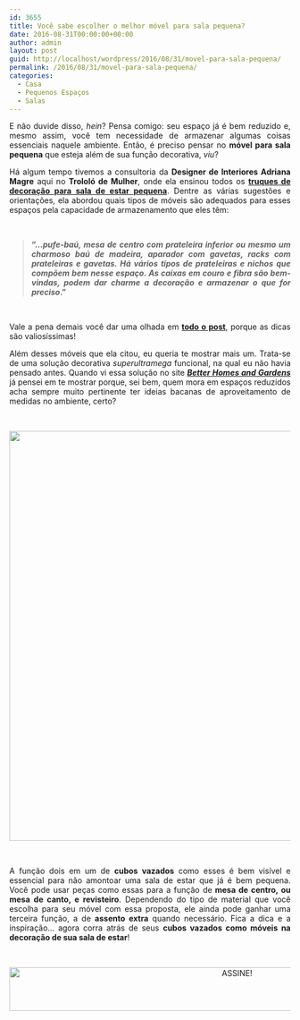 ```yaml
---
id: 3655
title: Você sabe escolher o melhor móvel para sala pequena?
date: 2016-08-31T00:00:00+00:00
author: admin
layout: post
guid: http://localhost/wordpress/2016/08/31/movel-para-sala-pequena/
permalink: /2016/08/31/movel-para-sala-pequena/
categories:
  - Casa
  - Pequenos Espaços
  - Salas
---
```

<p style="text-align: justify;">
  E não duvide disso, <em>hein</em>? Pensa comigo: seu espaço já é bem reduzido e, mesmo assim, você tem necessidade de armazenar algumas coisas essenciais naquele ambiente. Então, é preciso pensar no <strong>móvel para sala pequena</strong> que esteja além de sua função decorativa, <em>viu</em>?
</p>

<p style="text-align: justify;" align="justify">
  Há algum tempo tivemos a consultoria da <strong>Designer de Interiores Adriana Magre</strong> aqui no <strong>Trololó de Mulher</strong>, onde ela ensinou todos os <strong><a href="http://www.bichafemea.com/2012/10/10/decoracao-sala-estar-pequena/" target="_blank">truques de decoração para sala de estar pequena</a></strong>. Dentre as várias sugestões e orientações, ela abordou quais tipos de móveis são adequados para esses espaços pela capacidade de armazenamento que eles têm:
</p>

&nbsp;

> <p align="justify">
>   <strong>“…<em>pufe-baú, mesa de centro com prateleira inferior ou mesmo um charmoso baú de madeira, aparador com gavetas, racks com prateleiras e gavetas. Há vários tipos de prateleiras e nichos que compõem bem nesse espaço. As caixas em couro e fibra são bem-vindas, podem dar charme a decoração e armazenar o que for preciso</em>.”</strong>
> </p>

&nbsp;

<p align="justify">
  Vale a pena demais você dar uma olhada em <strong><a href="http://www.bichafemea.com/2012/10/10/decoracao-sala-estar-pequena/" target="_blank">todo o post</a></strong>, porque as dicas são valiosíssimas!
</p>

<p align="justify">
  Além desses móveis que ela citou, eu queria te mostrar mais um. Trata-se de uma solução decorativa <em>superultramega</em> funcional, na qual eu não havia pensado antes. Quando vi essa solução no site <strong><em><a href="http://www.bhg.com/" target="_blank">Better Homes and Gardens</a></em></strong> já pensei em te mostrar porque, sei bem, quem mora em espaços reduzidos acha sempre muito pertinente ter ideias bacanas de aproveitamento de medidas no ambiente, certo?
</p>

&nbsp;

<p align="center">
  <a href="http://www.decoracaodacasa.com/movel-funcional-sala-pequena/decoracao-moveis-funcionais-apartamento-pequeno/" rel="attachment wp-att-1819"><img class="alignnone size-full wp-image-1819" title="DECORACAO-MOVEIS-FUNCIONAIS-APARTAMENTO-PEQUENO" src="http://www.decoracaodacasa.com/blog/wp-content/uploads/2012/10/DECORACAO-MOVEIS-FUNCIONAIS-APARTAMENTO-PEQUENO.jpg" alt="" width="550" height="733" /></a>
</p>

&nbsp;

<p align="justify">
  A função dois em um de <strong>cubos vazados</strong> como esses é bem visível e essencial para não amontoar uma sala de estar que já é bem pequena. Você pode usar peças como essas para a função de<strong> mesa de centro, ou mesa de canto, e revisteiro</strong>. Dependendo do tipo de material que você escolha para seu móvel com essa proposta, ele ainda pode ganhar uma terceira função, a de <strong>assento extra</strong> quando necessário. Fica a dica e a inspiração… agora corra atrás de seus <strong>cubos vazados como móveis na decoração de sua sala de estar</strong>!
</p>

&nbsp;

<p align="center">
  <a href="http://feedburner.google.com/fb/a/mailverify?uri=blogBichaFemea&loc=en_US" target="_blank"><img class="alignnone size-full wp-image-10439" src="http://www.trololodemulher.com.br/blog/wp-content/uploads/2014/09/ASSINE.png" alt="ASSINE!" width="800" height="78" /></a>
</p>